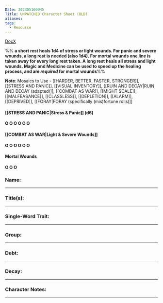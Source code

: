 ```yaml
---
Date: 202305160945
Title: UNPATCHED Character Sheet (OLD)
aliases: 
tags:
  - Resource
---
```

[DocX](https://docs.google.com/document/d/1IFYk_5UhAIBUh382kpiO2hOyrcsOcV41/edit#)

%% **a short rest heals 1d4 of stress or light wounds. For panic and severe wounds, a long rest is needed (also 1d4). For mortal wounds one line is taken away for every long rest taken. A long rest heals all stress and light wounds. Magic and Medicine can be used to speed up the healing process, and are *required*  for mortal wounds**%%

**Note**: Mosaics to Use -  [[HARDER, BETTER, FASTER, STRONGER]], [[STRESS AND PANIC]], [[VISUAL INVENTORY]], [[RUIN AND DECAY|RUIN AND DECAY (adapted)]], [[COMBAT AS WAR]], [[MIGHT SCALE]],[[MALFEASANCE]], [[CLASSLESS]], [[DEPLETION]], [[ALARM]], [[DEPRIVED]], [[FORAY|FORAY (specifically (mis)fortune rolls)]]

#### [[STRESS AND PANIC|Stress & Panic]] (d6)
**O O O O O O**

#### [[COMBAT AS WAR|Light & Severe Wounds]]
**O O O O O O**

#### Mortal Wounds
**O O O**

### Name:
---






### Title(s):
---





### Single-Word Trait:
---




### Group:
---





### Debt:
---





### Decay:
---






### Character Notes:
---













